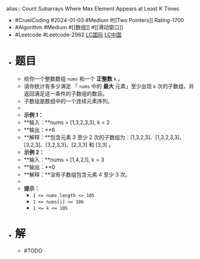 alias:: Count Subarrays Where Max Element Appears at Least K Times
- #CruelCoding #2024-01-03 #Medium #[[Two Pointers]] Rating-1700
- #Algorithm #Medium #[[数组]] #[[滑动窗口]]
- #Leetcode #Leetcode-2962 [LC国际](https://leetcode.com/problems/count-subarrays-where-max-element-appears-at-least-k-times/) [LC中国](https://leetcode.cn/problems/count-subarrays-where-max-element-appears-at-least-k-times/)
- # 题目
	- 给你一个整数数组 `nums` 和一个 **正整数** `k` 。
	- 请你统计有多少满足 「 `nums` 中的 **最大** 元素」至少出现 `k` 次的子数组，并返回满足这一条件的子数组的数目。
	- 子数组是数组中的一个连续元素序列。
	-
	- **示例 1：**
	- **输入：**nums = [1,3,2,3,3], k = 2
	- **输出：**6
	- **解释：**包含元素 3 至少 2 次的子数组为：[1,3,2,3]、[1,3,2,3,3]、[3,2,3]、[3,2,3,3]、[2,3,3] 和 [3,3] 。
	- **示例 2：**
	- **输入：**nums = [1,4,2,1], k = 3
	- **输出：**0
	- **解释：**没有子数组包含元素 4 至少 3 次。
	-
	- **提示：**
		- `1 <= nums.length <= 105`
		- `1 <= nums[i] <= 106`
		- `1 <= k <= 105`
- # 解
	- #TODO